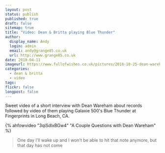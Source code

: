 ```yaml
---
layout: post
status: publish
published: true
draft: false
sitemap: true
title: "Video: Dean & Britta playing Blue Thunder"
author:
  display_name: Andy
  login: admin
  email: andy@grange85.co.uk
  url: http://www.grange85.co.uk
date: 2019-04-11
imageurl: https://www.fullofwishes.co.uk/pictures/2018-10-25-dean-wareham-fingerprints-screencap.png
categories:
  - dean & britta
  - video
tags:
flickr: false
longpost: false
---
```

<p class="lead">Sweet video of a short interview with Dean Wareham about records followed by video of them playing Galaxie 500's Blue Thunder at Fingerprints in Long Beach, CA.</p>
{% ahfowvideo "3qiSdlxBGw4" "A Couple Questions with Dean Wareham" %}

<blockquote>One day I'll wake up and I won't be able to hit that note anymore, but that day has not come</blockquote>






